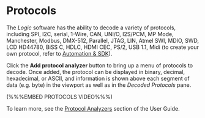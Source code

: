 # Protocols

The _Logic_ software has the ability to decode a variety of protocols, including  SPI, I2C, serial, 1-Wire, CAN, UNI/O, I2S/PCM, MP Mode, Manchester, Modbus, DMX-512, Parallel, JTAG, LIN, Atmel SWI, MDIO, SWD, LCD HD44780, BiSS C, HDLC, HDMI CEC, PS/2, USB 1.1, Midi \(to create your own protocol, refer to [Automation & SDK](https://saleae.gitbook.io/docs/~/edit/drafts/-LJeeG9zi2cw3l7lNm3x/saleae-api-and-sdk)\).

Click the **Add protocol analyzer** button to bring up a menu of protocols to decode. Once added, the protocol can be displayed in binary, decimal, hexadecimal, or ASCII, and information is shown above each segment of data \(e.g. byte\) in the viewport as well as in the _Decoded Protocols_ pane.

\(%%%EMBED PROTOCOLS VIDEO%%%\)

 To learn more, see the [Protocol Analyzers](https://saleae.gitbook.io/docs/~/edit/drafts/-LJeeG9zi2cw3l7lNm3x/protocol-analyzers) section of the User Guide.

